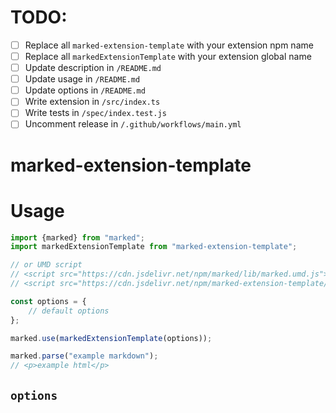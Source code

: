 <!-- You may also delete any comments you don't need anymore. -->

# TODO:

- [ ] Replace all `marked-extension-template` with your extension npm name
- [ ] Replace all `markedExtensionTemplate` with your extension global name
- [ ] Update description in `/README.md`
- [ ] Update usage in `/README.md`
- [ ] Update options in `/README.md`
- [ ] Write extension in `/src/index.ts`
- [ ] Write tests in `/spec/index.test.js`
- [ ] Uncomment release in `/.github/workflows/main.yml`

<!-- Delete this line and above -->

# marked-extension-template
<!-- Description -->

# Usage
<!-- Show most examples of how to use this extension -->

```js
import {marked} from "marked";
import markedExtensionTemplate from "marked-extension-template";

// or UMD script
// <script src="https://cdn.jsdelivr.net/npm/marked/lib/marked.umd.js"></script>
// <script src="https://cdn.jsdelivr.net/npm/marked-extension-template/lib/index.umd.js"></script>

const options = {
	// default options
};

marked.use(markedExtensionTemplate(options));

marked.parse("example markdown");
// <p>example html</p>
```

## `options`

<!-- If there are no options you can delete this section -->
